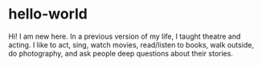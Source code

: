 # hello-world

Hi! I am new here. In a previous version of my life, I taught theatre and acting. I like to act, sing, watch movies, read/listen to books, walk outside, do photography, and ask people deep questions about their stories.
